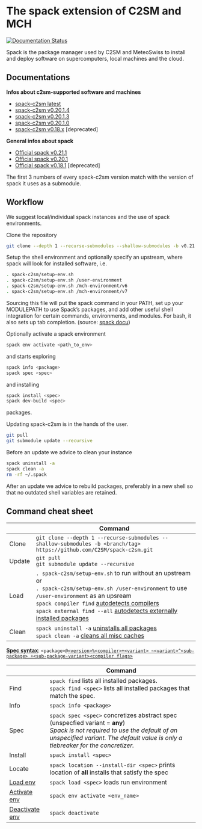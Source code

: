# The spack extension of C2SM and MCH
[![Documentation Status](https://readthedocs.org/projects/ansicolortags/badge/?version=latest)](https://C2SM.github.io/spack-c2sm/latest)

Spack is the package manager used by C2SM and MeteoSwiss to install and deploy software on supercomputers, local machines and the cloud.

## Documentations

**Infos about c2sm-supported software and machines**
  * [spack-c2sm latest](https://C2SM.github.io/spack-c2sm/latest)
  * [spack-c2sm v0.20.1.4](https://C2SM.github.io/spack-c2sm/v0.20.1.4)
  * [spack-c2sm v0.20.1.3](https://C2SM.github.io/spack-c2sm/v0.20.1.3)
  * [spack-c2sm v0.20.1.0](https://C2SM.github.io/spack-c2sm/v0.20.1.0)
  * [spack-c2sm v0.18.x](https://C2SM.github.io/spack-c2sm/v0.18.1.12) [deprecated]
  
**General infos about spack**
  * [Official spack v0.21.1](https://spack.readthedocs.io/en/v0.21.1/) 
  * [Official spack v0.20.1](https://spack.readthedocs.io/en/v0.20.1/) 
  * [Official spack v0.18.1](https://spack.readthedocs.io/en/v0.18.1/) [deprecated]

The first 3 numbers of every spack-c2sm version match with the version of spack it uses as a submodule.

## Workflow
We suggest local/individual spack instances and the use of spack environments.

Clone the repository
```bash
git clone --depth 1 --recurse-submodules --shallow-submodules -b v0.21.1.3 https://github.com/C2SM/spack-c2sm.git
```
Setup the shell environment and optionally specify an upstream, where spack will look for installed software, i.e.
```bash
. spack-c2sm/setup-env.sh
. spack-c2sm/setup-env.sh /user-environment
. spack-c2sm/setup-env.sh /mch-environment/v6
. spack-c2sm/setup-env.sh /mch-environment/v7
```
Sourcing this file will put the spack command in your PATH, set up your MODULEPATH to use Spack’s packages, and add other useful shell integration for certain commands, environments, and modules. For bash, it also sets up tab completion. (source: [spack docu](https://spack.readthedocs.io/en/v0.21.1/getting_started.html#shell-support))

Optionally activate a spack environment
```bash
spack env activate <path_to_env>
```
and starts exploring
```bash
spack info <package>
spack spec <spec>
```
and installing
```bash
spack install <spec>
spack dev-build <spec>
```
packages.

Updating spack-c2sm is in the hands of the user.
```bash
git pull
git submodule update --recursive
```
Before an update we advice to clean your instance
```bash
spack uninstall -a
spack clean -a
rm -rf ~/.spack
```
After an update we advice to rebuild packages, preferably in a new shell so that no outdated shell variables are retained.

## Command cheat sheet
|  | Command |
| --- | --- |
| Clone | `git clone --depth 1 --recurse-submodules --shallow-submodules -b <branch/tag> https://github.com/C2SM/spack-c2sm.git` |
| Update | `git pull`<br>`git submodule update --recursive` |
| Load | `. spack-c2sm/setup-env.sh` to run without an upstream<br>or<br>`. spack-c2sm/setup-env.sh /user-environment` to use `/user-environment` as an upsream<br>`spack compiler find` [autodetects compilers](https://spack.readthedocs.io/en/v0.21.1/command_index.html?highlight=spack%20load#spack-compiler-find)<br>`spack external find --all` [autodetects externally installed packages](https://spack.readthedocs.io/en/v0.21.1/command_index.html?highlight=spack%20load#spack-external-find)|
| Clean | `spack uninstall -a` [uninstalls all packages](https://spack.readthedocs.io/en/v0.21.1/command_index.html?highlight=spack%20load#spack-uninstall)<br>`spack clean -a` [cleans all misc caches](https://spack.readthedocs.io/en/v0.21.1/command_index.html?highlight=spack%20load#spack-clean)|

[**Spec syntax**](https://spack.readthedocs.io/en/v0.21.1/basic_usage.html#specs-dependencies): `<package>`[`@<version>`](https://spack.readthedocs.io/en/v0.21.1/basic_usage.html#version-specifier)[`%<compiler>`](https://spack.readthedocs.io/en/v0.21.1/basic_usage.html#compiler-specifier)[`+<variant> ~<variant>`](https://spack.readthedocs.io/en/v0.21.1/basic_usage.html#variants)[`^<sub-package> +<sub-package-variant>`](https://spack.readthedocs.io/en/v0.21.1/basic_usage.html#specs-dependencies)[`<compiler flags>`](https://spack.readthedocs.io/en/v0.21.1/basic_usage.html#compiler-flags)

|  | Command |
| --- | --- |
| Find | `spack find` lists all installed packages. <br>`spack find <spec>` lists all installed packages that match the spec.
| Info | `spack info <package>` |
| Spec | `spack spec <spec>` concretizes abstract spec (unspecfied variant = **any**)<br>*Spack is not required to use the default of an unspecified variant. The default value is only a tiebreaker for the concretizer.* |
| Install  | `spack install <spec>` |
| Locate | `spack location --install-dir <spec>` prints location of **all** installs that satisfy the spec |
| [Load env](https://spack.readthedocs.io/en/v0.21.1/command_index.html?highlight=spack%20load#spack-load) | `spack load <spec>` loads run environment |
| [Activate env](https://spack.readthedocs.io/en/v0.21.1/environments.html) | `spack env activate <env_name>` |
| [Deactivate env](https://spack.readthedocs.io/en/v0.21.1/environments.html) | `spack deactivate` |

